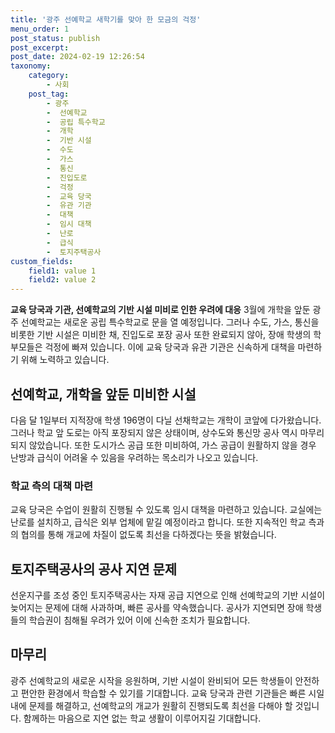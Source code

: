 ```yaml
---
title: '광주 선예학교 새학기를 맞아 한 모금의 걱정'
menu_order: 1
post_status: publish
post_excerpt: 
post_date: 2024-02-19 12:26:54
taxonomy:
    category:
        - 사회
    post_tag:
        - 광주
        -  선예학교
        -  공립 특수학교
        -  개학
        -  기반 시설
        -  수도
        -  가스
        -  통신
        -  진입도로
        -  걱정
        -  교육 당국
        -  유관 기관
        -  대책
        -  임시 대책
        -  난로
        -  급식
        -  토지주택공사
custom_fields:
    field1: value 1
    field2: value 2
---
```


**교육 당국과 기관, 선예학교의 기반 시설 미비로 인한 우려에 대응**
3월에 개학을 앞둔 광주 선예학교는 새로운 공립 특수학교로 문을 열 예정입니다. 그러나 수도, 가스, 통신을 비롯한 기반 시설은 미비한 채, 진입도로 포장 공사 또한 완료되지 않아, 장애 학생의 학부모들은 걱정에 빠져 있습니다. 이에 교육 당국과 유관 기관은 신속하게 대책을 마련하기 위해 노력하고 있습니다.
## 선예학교, 개학을 앞둔 미비한 시설
다음 달 1일부터 지적장애 학생 196명이 다닐 선채학교는 개학이 코앞에 다가왔습니다. 그러나 학교 앞 도로는 아직 포장되지 않은 상태이며, 상수도와 통신망 공사 역시 마무리되지 않았습니다. 또한 도시가스 공급 또한 미비하여, 가스 공급이 원활하지 않을 경우 난방과 급식이 어려울 수 있음을 우려하는 목소리가 나오고 있습니다.
### 학교 측의 대책 마련
교육 당국은 수업이 원활히 진행될 수 있도록 임시 대책을 마련하고 있습니다. 교실에는 난로를 설치하고, 급식은 외부 업체에 맡길 예정이라고 합니다. 또한 지속적인 학교 측과의 협의를 통해 개교에 차질이 없도록 최선을 다하겠다는 뜻을 밝혔습니다.
## 토지주택공사의 공사 지연 문제
선운지구를 조성 중인 토지주택공사는 자재 공급 지연으로 인해 선예학교의 기반 시설이 늦어지는 문제에 대해 사과하며, 빠른 공사를 약속했습니다. 공사가 지연되면 장애 학생들의 학습권이 침해될 우려가 있어 이에 신속한 조치가 필요합니다.
## 마무리
광주 선예학교의 새로운 시작을 응원하며, 기반 시설이 완비되어 모든 학생들이 안전하고 편안한 환경에서 학습할 수 있기를 기대합니다. 교육 당국과 관련 기관들은 빠른 시일 내에 문제를 해결하고, 선예학교의 개교가 원활히 진행되도록 최선을 다해야 할 것입니다. 함께하는 마음으로 지연 없는 학교 생활이 이루어지길 기대합니다.
